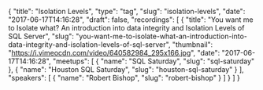 {
  "title": "Isolation Levels",
  "type": "tag",
  "slug": "isolation-levels",
  "date": "2017-06-17T14:16:28",
  "draft": false,
  "recordings": [
    {
      "title": "You want me to Isolate what? An introduction into data integrity and Isolation Levels of SQL Server",
      "slug": "you-want-me-to-isolate-what-an-introduction-into-data-integrity-and-isolation-levels-of-sql-server",
      "thumbnail": "https://i.vimeocdn.com/video/640582984_295x166.jpg",
      "date": "2017-06-17T14:16:28",
      "meetups": [
        {
          "name": "SQL Saturday",
          "slug": "sql-saturday"
        },
        {
          "name": "Houston SQL Saturday",
          "slug": "houston-sql-saturday"
        }
      ],
      "speakers": [
        {
          "name": "Robert Bishop",
          "slug": "robert-bishop"
        }
      ]
    }
  ]
}